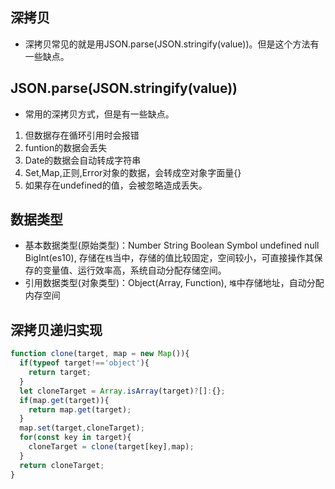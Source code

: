## 深拷贝
- 深拷贝常见的就是用JSON.parse(JSON.stringify(value))。但是这个方法有一些缺点。

## JSON.parse(JSON.stringify(value))
- 常用的深拷贝方式，但是有一些缺点。
1. 但数据存在循环引用时会报错
2. funtion的数据会丢失
3. Date的数据会自动转成字符串
4. Set,Map,正则,Error对象的数据，会转成空对象字面量{}
5. 如果存在undefined的值，会被忽略造成丢失。


## 数据类型
- 基本数据类型(原始类型)：Number String Boolean Symbol undefined null BigInt(es10), 存储在`栈`当中，存储的值比较固定，空间较小，可直接操作其保存的变量值、运行效率高，系统自动分配存储空间。
- 引用数据类型(对象类型)：Object(Array, Function), `堆`中存储地址，自动分配内存空间

## 深拷贝递归实现
```js
function clone(target, map = new Map()){
  if(typeof target!=='object'){
    return target;
  }
  let cloneTarget = Array.isArray(target)?[]:{};
  if(map.get(target)){
    return map.get(target);
  }
  map.set(target,cloneTarget);
  for(const key in target){
    cloneTarget = clone(target[key],map);
  }
  return cloneTarget;
}
```